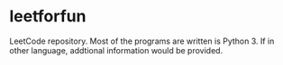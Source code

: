 # leetforfun
LeetCode repository.
Most of the programs are written is Python 3. If in other language, addtional information would be provided.
